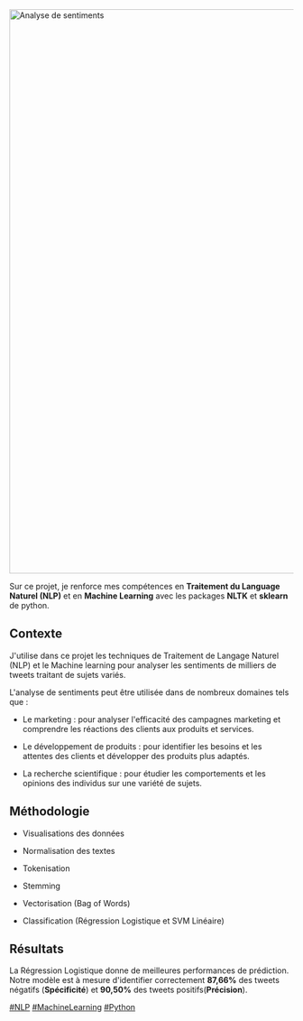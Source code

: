 <img width="1000" alt="Analyse de sentiments" src="https://github.com/Djamel-yod/NLP-Analyses-de-Sentiments/assets/60408184/a1de4b3a-5fa0-4947-95d3-3d2fa34c61f7">


Sur ce projet, je renforce mes compétences en **Traitement du Language Naturel (NLP)** et en **Machine Learning** avec les packages **NLTK** et **sklearn** de python.

## Contexte

J'utilise dans ce projet les techniques de Traitement de Langage Naturel (NLP) et le Machine learning pour analyser les sentiments de milliers de tweets traitant de sujets variés. 

L'analyse de sentiments peut être utilisée dans de nombreux domaines tels que : 

* Le marketing : pour analyser l'efficacité des campagnes marketing et comprendre les réactions des clients aux produits et services.

* Le développement de produits : pour identifier les besoins et les attentes des clients et développer des produits plus adaptés.

* La recherche scientifique : pour étudier les comportements et les opinions des individus sur une variété de sujets.

## Méthodologie

* Visualisations des données

* Normalisation des textes

* Tokenisation

* Stemming

* Vectorisation (Bag of Words)

* Classification (Régression Logistique et SVM Linéaire)

## Résultats

La Régression Logistique donne de meilleures performances de prédiction. Notre modèle est à mesure d'identifier correctement **87,66%** des tweets négatifs (**Spécificité**) et **90,50%** des tweets positifs(**Précision**).

<a href="#">#NLP</a>
<a href="#">#MachineLearning</a>
<a href="#">#Python</a>
